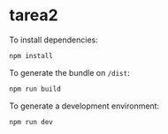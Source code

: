 # tarea2

To install dependencies:

```bash
npm install
```

To generate the bundle on `/dist`:

```bash
npm run build
```

To generate a development environment: 

```bash
npm run dev
```
